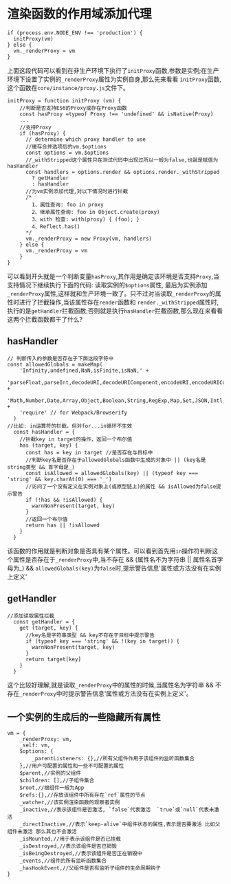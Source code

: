 # 渲染函数的作用域添加代理

```ecmascript 6
if (process.env.NODE_ENV !== 'production') {
  initProxy(vm)
} else {
  vm._renderProxy = vm
}
```
上面这段代码可以看到在非生产环境下执行了`initProxy`函数,参数是实例;在生产环境下设置了实例的`_renderProxy`属性为实例自身,那么先来看看
`initProxy`函数,这个函数在`core/instance/proxy.js`文件下。

```ecmascript 6
initProxy = function initProxy (vm) {
    //判断是否支持ES6的Proxy或存在Proxy函数
    const hasProxy =typeof Proxy !== 'undefined' && isNative(Proxy)
    ...
    //支持Proxy
    if (hasProxy) {
      // determine which proxy handler to use
      //缓存合并选项后的vm.$options
      const options = vm.$options
      //_withStripped这个属性只在测试代码中出现过所以一般为false,也就是赋值为hasHandler
      const handlers = options.render && options.render._withStripped
        ? getHandler
        : hasHandler
      //为vm实例添加代理,对以下情况时进行拦截
      /*
        1、属性查询: foo in proxy
        2、继承属性查询: foo in Object.create(proxy)
        3、with 检查: with(proxy) { (foo); }
        4、Reflect.has()
      */
      vm._renderProxy = new Proxy(vm, handlers)
    } else {
      vm._renderProxy = vm
    }
}
```
可以看到开头就是一个判断变量`hasProxy`,其作用是确定该环境是否支持`Proxy`,当支持情况下继续执行下面的代码: 读取实例的`$options`属性,
最后为实例添加`_renderProxy`属性,这样就和生产环境一致了。只不过对当读取`_renderProxy`的属性时进行了拦截操作,当该属性存在`render`函数和
`render._withStripped`属性时,执行的是`getHandler`拦截函数;否则就是执行`hasHandler`拦截函数,那么现在来看看这两个拦截函数都干了什么?

## hasHandler

```ecmascript 6
// 判断传入的参数是否存在于下面这段字符中
const allowedGlobals = makeMap(
    'Infinity,undefined,NaN,isFinite,isNaN,' +
    'parseFloat,parseInt,decodeURI,decodeURIComponent,encodeURI,encodeURIComponent,' +
    'Math,Number,Date,Array,Object,Boolean,String,RegExp,Map,Set,JSON,Intl,' +
    'require' // for Webpack/Browserify
  )
//比如: in运算符的拦截，但对for...in循环不生效
  const hasHandler = {
    //拦截key in target的操作，返回一个布尔值
    has (target, key) {
      const has = key in target //是否存在与目标中
      //判断key名是否存在于allowedGlobals函数中生成的对象中 || (key名是string类型 && 首字母是_)
      const isAllowed = allowedGlobals(key) || (typeof key === 'string' && key.charAt(0) === '_')
      //访问了一个没有定义在实例对象上(或原型链上)的属性 && isAllowed为false提示警告
      if (!has && !isAllowed) {
        warnNonPresent(target, key)
      }
      //返回一个布尔值
      return has || !isAllowed
    }
  }
```
该函数的作用就是判断对象是否具有某个属性。可以看到首先用`in`操作符判断这个属性是否存在于`_renderProxy`中,当不存在 && 
(属性名不为字符串 || 属性名首字母为_) && `allowedGlobals(key)`为`false`时,提示警告信息'属性或方法没有在实例上定义'

## getHandler

```ecmascript 6
//添加读取属性拦截
  const getHandler = {
    get (target, key) {
      //key名是字符串类型 && key不存在于目标中提示警告
      if (typeof key === 'string' && !(key in target)) {
        warnNonPresent(target, key)
      }
      return target[key]
    }
  }
```
这个比较好理解,就是读取`_renderProxy`中的属性的时候,当属性名为字符串 && 不存在`_renderProxy`中时提示警告信息'属性或方法没有在实例上定义'。


## 一个实例的生成后的一些隐藏所有属性
```ecmascript 6
vm = {
    _renderProxy: vm,
    _self: vm,
    $options: {
        _parentListeners: {},//所有父组件作用于该组件的监听函数集合
    },//用户可配置的属性和一些不可配置的属性
    $parent,//实例的父组件
    $children: [],//子组件集合
    $root,//根组件一般为App
    $refs:{},//存放该组件中所有存在`ref`属性的节点
    _watcher,//该实例渲染函数的观察者实例
    _inactive,//表示该组件是否激活, `false`代表激活  `true`或`null`代表未激活 
    _directInactive,//表示`keep-alive`中组件状态的属性,表示是否要激活 比如父组件未激活 那么其也不会激活
    _isMounted,//用于表示该组件是否已挂载
    _isDestroyed,//表示该组件是否已销毁
    _isBeingDestroyed,//表示该组件是否正在销毁中
    _events,//组件的所有监听函数集合
    _hasHookEvent,//父组件是否有监听子组件的生命周期钩子
}
```



















